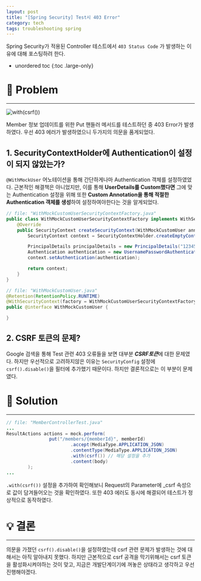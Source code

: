 ```yaml
---
layout: post
title: "[Spring Security] Test시 403 Error"
category: tech
tags: troubleshooting spring
---
```


Spring Security가 적용된 Controller 테스트에서 `403 Status Code` 가 발생하는 이유에 대해 포스팅하려 한다.

* unordered toc
{:toc .large-only}

# 👿 Problem
***

![with(csrf())](https://user-images.githubusercontent.com/44282342/189523424-fe7fb7ff-4871-4a1f-820c-f689d1017fe3.PNG)

Member 정보 업데이트를 위한 Put 핸들러 메서드를 테스트하던 중 403 Error가 발생하였다. 우선 403 에러가 발생하였으니 두가지의 의문을 품게되었다.

## 1. SecurityContextHolder에 Authentication이 설정이 되지 않았는가?

`@WithMockUser` 어노테이션을 통해 간단하게나마 Authentication 객체를 설정하였었다. 근본적인 해결책은 아니었지만, 이를 통해 **UserDetails를 Custom했다면** 그에 맞는 Authentication 설정을 위해 또한 **Custom Annotation을 통해 적절한 Authentication 객체를 생성**하여 설정하여야한다는 것을 알게되었다.

```java
// file: "WithMockCustomUserSecurityContextFactory.java"
public class WithMockCustomUserSecurityContextFactory implements WithSecurityContextFactory<WithMockCustomUser> {
    @Override
    public SecurityContext createSecurityContext(WithMockCustomUser annotation) {
        SecurityContext context = SecurityContextHolder.createEmptyContext();

        PrincipalDetails principalDetails = new PrincipalDetails("1234567", RoleType.USER, Collections.singletonList(new SimpleGrantedAuthority(RoleType.USER.getCode())));
        Authentication authentication = new UsernamePasswordAuthenticationToken(principalDetails, "NO_PASS", principalDetails.getAuthorities());
        context.setAuthentication(authentication);

        return context;
    }
}
```

```java
// file: "WithMockCustomUser.java"
@Retention(RetentionPolicy.RUNTIME)
@WithSecurityContext(factory = WithMockCustomUserSecurityContextFactory.class)
public @interface WithMockCustomUser {

}
```

## 2. CSRF 토큰의 문제?

Google 검색을 통해 Test 관련 403 오류들을 보면 대부분 ***CSRF토큰***에 대한 문제였다. 하지만 우선적으로 고려하지않은 이유는 `SecurityConfig` 설정에 `csrf().disable()`을 필터에 추가했기 때문이다. 하지만 결론적으로는 이 부분이 문제였다.

# 👼 Solution
***

```java
// file: "MemberControllerTest.java"
...
ResultActions actions = mock.perform(
                put("/members/{memberId}", memberId)
                        .accept(MediaType.APPLICATION_JSON)
                        .contentType(MediaType.APPLICATION_JSON)
                        .with(csrf()) // 해당 설정을 추가
                        .content(body)
        );
...
```

`.with(csrf())` 설정을 추가하여 확인해보니 Request의 Parameter에 _csrf 속성으로 값이 담겨들어오는 것을 확인하였다. 또한 403 에러도 동시에 해결되어 테스트가 정상적으로 동작하였다.

# 💡 결론
***

의문을 가졌던 `csrf().disable()`을 설정하였는데 csrf 관련 문제가 발생하는 것에 대해서는 아직 알아내지 못했다. 하지만 근본적으로 csrf 공격을 막기위해서는 csrf 토큰을 활성화시켜야하는 것이 맞고, 지금은 개발단계이기에 꺼놓은 상태라고 생각하고 우선 진행해야겠다.